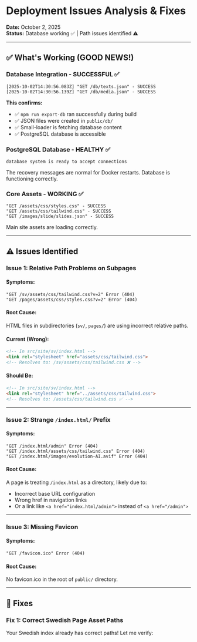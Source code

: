 # Deployment Issues Analysis & Fixes
**Date:** October 2, 2025  
**Status:** Database working ✅ | Path issues identified ⚠️

---

## ✅ What's Working (GOOD NEWS!)

### Database Integration - SUCCESSFUL ✅
```
[2025-10-02T14:30:56.083Z] "GET /db/texts.json" - SUCCESS
[2025-10-02T14:30:56.139Z] "GET /db/media.json" - SUCCESS
```

**This confirms:**
- ✅ `npm run export-db` ran successfully during build
- ✅ JSON files were created in `public/db/`
- ✅ Small-loader is fetching database content
- ✅ PostgreSQL database is accessible

### PostgreSQL Database - HEALTHY ✅
```
database system is ready to accept connections
```

The recovery messages are normal for Docker restarts. Database is functioning correctly.

### Core Assets - WORKING ✅
```
"GET /assets/css/styles.css" - SUCCESS
"GET /assets/css/tailwind.css" - SUCCESS
"GET /images/slide/slides.json" - SUCCESS
```

Main site assets are loading correctly.

---

## ⚠️ Issues Identified

### Issue 1: Relative Path Problems on Subpages

#### Symptoms:
```
"GET /sv/assets/css/tailwind.css?v=2" Error (404)
"GET /pages/assets/css/styles.css?v=2" Error (404)
```

#### Root Cause:
HTML files in subdirectories (`sv/`, `pages/`) are using incorrect relative paths.

#### Current (Wrong):
```html
<!-- In src/site/sv/index.html -->
<link rel="stylesheet" href="assets/css/tailwind.css">
<!-- Resolves to: /sv/assets/css/tailwind.css ❌ -->
```

#### Should Be:
```html
<!-- In src/site/sv/index.html -->
<link rel="stylesheet" href="../assets/css/tailwind.css">
<!-- Resolves to: /assets/css/tailwind.css ✅ -->
```

---

### Issue 2: Strange `/index.html/` Prefix

#### Symptoms:
```
"GET /index.html/admin" Error (404)
"GET /index.html/assets/css/tailwind.css" Error (404)
"GET /index.html/images/evolution-AI.avif" Error (404)
```

#### Root Cause:
A page is treating `/index.html` as a directory, likely due to:
- Incorrect base URL configuration
- Wrong href in navigation links
- Or a link like `<a href="index.html/admin">` instead of `<a href="/admin">`

---

### Issue 3: Missing Favicon

#### Symptoms:
```
"GET /favicon.ico" Error (404)
```

#### Root Cause:
No favicon.ico in the root of `public/` directory.

---

## 🔧 Fixes

### Fix 1: Correct Swedish Page Asset Paths

Your Swedish index already has correct paths! Let me verify:

